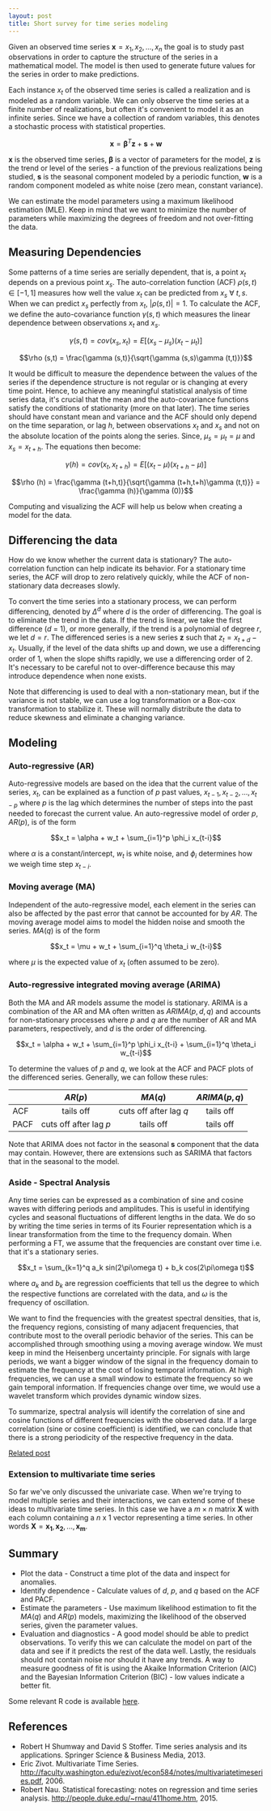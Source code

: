 ```yaml
---
layout: post
title: Short survey for time series modeling
---
```


Given an observed time series $\mathbf{x} = x_1, x_2,...,x_n$ the goal is to study past observations in order to capture the structure of the series in a mathematical model. The model is then used to generate future values for the series in order to make predictions.

Each instance $x_t$ of the observed time series is called a realization and is modeled as a random variable. We can only observe the time series at a finite number of realizations, but often it's convenient to model it as an infinite series. Since we have a collection of random variables, this denotes a stochastic process with statistical properties.

$$\mathbf{x} = \boldsymbol{\beta}^T\mathbf{z} + \mathbf{s} + \mathbf{w}$$

$\mathbf{x}$ is the observed time series, $\boldsymbol{\beta}$ is a vector of parameters for the model, $\mathbf{z}$ is the trend or level of the series - a function of the previous realizations being studied, $\mathbf{s}$ is the seasonal component modeled by a periodic function, $\mathbf{w}$ is a random component modeled as white noise (zero mean, constant variance).

We can estimate the model parameters using a maximum likelihood estimation (MLE). Keep in mind that we want to minimize the number of parameters while maximizing the degrees of freedom and not over-fitting the data.

## Measuring Dependencies
Some patterns of a time series are serially dependent, that is, a point $x_t$ depends on a previous point $x_s$. The auto-correlation function (ACF) $\rho (s,t) \in [-1,1]$ measures how well the value $x_t$ can be predicted from $x_s$ $\forall$  $t,s$. When we can predict $x_s$ perfectly from $x_t$, $|\rho (s,t)| = 1$. To calculate the ACF, we define the auto-covariance function $\gamma (s,t)$ which measures the linear dependence between observations $x_t$ and $x_s$. 

$$\gamma (s,t) = cov(x_s,x_t) = E[(x_s - \mu_s)(x_t - \mu_t)]$$

$$\rho (s,t) = \frac{\gamma (s,t)}{\sqrt{\gamma (s,s)\gamma (t,t)}}$$

It would be difficult to measure the dependence between the values of the series if the dependence structure is not regular or is changing at every time point. Hence, to achieve any meaningful statistical analysis of time series data, it's crucial that the mean and the auto-covariance functions satisfy the conditions of stationarity (more on that later). The time series should have constant mean and variance and the ACF should only depend on the time separation, or lag $h$, between observations $x_t$ and $x_s$ and not on the absolute location of the points along the series. Since, $\mu_s = \mu_t = \mu$ and $x_s = x_{t+h}$. The equations then become:

$$\gamma (h) = cov(x_t,x_{t+h}) = E[(x_t - \mu)(x_{t+h} - \mu)]$$

$$\rho (h) = \frac{\gamma (t+h,t)}{\sqrt{\gamma (t+h,t+h)\gamma (t,t)}} = \frac{\gamma (h)}{\gamma (0)}$$


Computing and visualizing the ACF will help us below when creating a model for the data.

## Differencing the data
How do we know whether the current data is stationary? The auto-correlation function can help indicate its behavior. For a stationary time series, the ACF will drop to zero relatively quickly, while the ACF of non-stationary data decreases slowly.

To convert the time series into a stationary process, we can perform differencing, denoted by $\Delta ^d$ where $d$ is the order of differencing. The goal is to eliminate the trend in the data. If the trend is linear, we take the first difference ($d$ = 1), or more generally, if the trend is a polynomial of degree $r$, we let $d = r$. The differenced series is a new series $\mathbf{z}$ such that $z_t = x_{t+d} - x_{t}$. Usually, if the level of the data shifts up and down, we use a differencing order of 1, when the slope shifts rapidly, we use a differencing order of 2. It's necessary to be careful not to over-difference because this may introduce dependence when none exists. 

Note that differencing is used to deal with a non-stationary mean, but if the variance is not stable, we can use a log transformation or a Box-cox transformation to stabilize it. These will normally distribute the data to reduce skewness and eliminate a changing variance.

## Modeling
### Auto-regressive (AR)
Auto-regressive models are based on the idea that the current value of the series, $x_t$, can be explained as a function of $p$ past values, $x_{t-1}, x_{t-2},...,x_{t-p}$ where $p$ is the lag which determines the number of steps into the past needed to forecast the current value. An auto-regressive model of order $p$, $AR(p)$, is of the form

$$x_t = \alpha + w_t + \sum_{i=1}^p \phi_i x_{t-i}$$

where $\alpha$ is a constant/intercept, $w_t$ is white noise, and $\phi_i$ determines how we weigh time step $x_{t-i}$.

### Moving average (MA) 
Independent of the auto-regressive model, each element in the series can also be affected by the past error that cannot be accounted for by $AR$. The moving average model aims to model the hidden noise and smooth the series. $MA(q)$ is of the form

$$x_t = \mu + w_t + \sum_{i=1}^q \theta_i w_{t-i}$$

where $\mu$ is the expected value of $x_t$ (often assumed to be zero).

### Auto-regressive integrated moving average (ARIMA)
Both the MA and AR models assume the model is stationary.
ARIMA is a combination of the AR and MA often written as $ARIMA(p,d,q)$ and accounts for non-stationary processes
where $p$ and $q$ are the number of AR and MA parameters, respectively, and $d$ is the order of differencing.

$$x_t = \alpha + w_t + \sum_{i=1}^p \phi_i x_{t-i} + \sum_{i=1}^q \theta_i w_{t-i}$$

To determine the values of $p$ and $q$, we look at the ACF and PACF plots of the differenced series. Generally, we can follow these rules:

|         | $AR(p)$                   | $MA(q)$                   | $ARIMA(p,q)$  |
|---------|:-------------------------:|:-------------------------:|:-------------:|
| ACF     | tails off                 | cuts off after lag $q$    |tails off      |
| PACF    | cuts off after lag $p$    | tails off                 |tails off      |

Note that ARIMA does not factor in the seasonal $\mathbf{s}$ component that the data may contain. However, there are extensions such as SARIMA that factors that in the seasonal to the model.

### Aside - Spectral Analysis
Any time series can be expressed as a combination of sine and cosine waves with differing periods and amplitudes. This is useful in identifying cycles and seasonal fluctuations of different lengths in the data. We do so by writing the time series in terms of its Fourier representation which is a linear transformation from the time to the frequency domain. When performing a FT, we assume that the frequencies are constant over time i.e. that it's a stationary series.

$$x_t = \sum_{k=1}^q a_k sin(2\pi\omega t) + b_k cos(2\pi\omega t)$$

where $a_k$ and $b_k$ are regression coefficients that tell us the degree to which the respective functions are correlated with the data, and $\omega$ is the frequency of oscillation. 

We want to find the frequencies with the greatest spectral densities, that is, the frequency regions, consisting of many adjacent frequencies, that contribute most to the overall periodic behavior of the series. This can be accomplished through smoothing using a moving average window. We must keep in mind the Heisenberg uncertainty principle. For signals with large periods, we want a bigger window of the signal in the frequency domain to estimate the frequency at the cost of losing temporal information. At high frequencies, we can use a small window to estimate the frequency so we gain temporal information. If frequencies change over time, we would use a wavelet transform which provides dynamic window sizes.

To summarize, spectral analysis will identify the correlation of sine and cosine functions of different frequencies with the observed data. If a large correlation (sine or cosine coefficient) is identified, we can conclude that there is a strong periodicity of the respective frequency in the data.

[Related post](../FT-python)

### Extension to multivariate time series
So far we've only discussed the univariate case. When we're trying to model multiple series and their interactions, we can extend some of these ideas to multivariate time series. In this case we have a $m \times n$ matrix $\mathbf{X}$ with each column containing a $n$ x $1$ vector representing a time series. In other words $\mathbf{X} = \mathbf{x_1}, \mathbf{x_2}, ..., \mathbf{x_m}$. 

## Summary

* Plot the data - Construct a time plot of the data and inspect for anomalies.
* Identify dependence - Calculate values of $d$, $p$, and $q$ based on the ACF and PACF. 
* Estimate the parameters - Use maximum likelihood estimation to fit the $MA(q)$ and $AR(p)$ models,  maximizing the likelihood of the observed series, given the parameter values. 
* Evaluation and diagnostics - A good model should be able to predict observations. To verify this we can calculate the model on part of the data and see if it predicts the rest of the data well. Lastly, the residuals should not contain noise nor should it have any trends. A way to measure goodness of fit is using the Akaike Information Criterion (AIC) and the Bayesian Information Criterion (BIC) - low values indicate a better fit. 

Some relevant R code is available [here](https://github.com/vamaral1/ts-anomaly-r).

## References
* Robert H Shumway and David S Stoffer. Time series analysis and its applications.
Springer Science & Business Media, 2013.
* Eric Zivot. Multivariate Time Series. <http://faculty.washington.edu/ezivot/econ584/notes/multivariatetimeseries.pdf>, 2006.
* Robert Nau. Statistical forecasting: notes on regression and time series analysis. <http://people.duke.edu/~rnau/411home.htm>, 2015.
